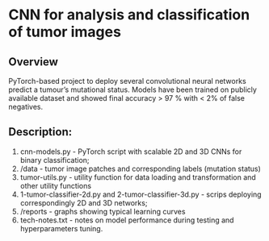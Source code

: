 # CNN for analysis and classification of tumor images 
## Overview
PyTorch-based project to deploy several convolutional neural networks predict a tumour’s mutational status. 
Models have been trained on publicly available dataset and showed final accuracy > 97 % with < 2% of false negatives.

## Description:
1. cnn-models.py - PyTorch script with scalable 2D and 3D CNNs for binary classification;
2. /data - tumor image patches and corresponding labels (mutation status)
3. tumor-utils.py - utility function for data loading and transformation and other utility functions
4. 1-tumor-classifier-2d.py and 2-tumor-classifier-3d.py  - scrips deploying correspondingly 2D and 3D networks;
5. /reports -  graphs showing typical learning curves
6. tech-notes.txt  - notes on model performance during testing and hyperparameters tuning.
